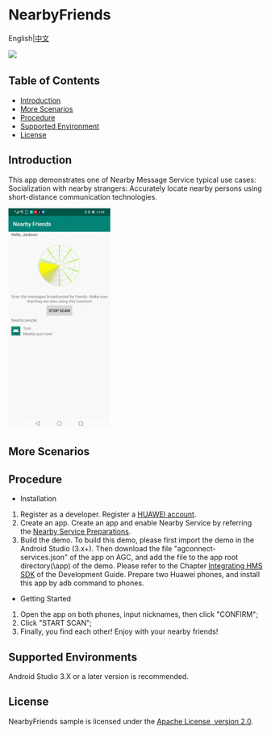 # NearbyFriends
English|[中文]()

[![](https://camo.githubusercontent.com/ce1c195eb2524e4e67a2e74bf6e9619555aa0913/68747470733a2f2f696d672e736869656c64732e696f2f62616467652f446f63732d686d736775696465732d627269676874677265656e)](https://developer.huawei.com/consumer/en/doc/development/HMSCore-Guides/introduction-0000001050040566)

## Table of Contents
 * [Introduction](#introduction)
 * [More Scenarios](#more-scenarios)
 * [Procedure](#procedure)
 * [Supported Environment](#supported-environment)
 * [License](#license)
 
## Introduction
This app demonstrates one of Nearby Message Service typical use cases:
Socialization with nearby strangers: Accurately locate nearby persons using short-distance communication technologies.

<img src="result.jpg" width = 40% height = 30%> 

## More Scenarios


## Procedure
* Installation

1. Register as a developer.
Register a [HUAWEI account](https://developer.huawei.com/consumer/en/).
2. Create an app.
Create an app and enable Nearby Service by referring the [Nearby Service Preparations](https://developer.huawei.com/consumer/en/doc/development/HMS-Guides/nearby-service-preparation).
3. Build the demo.
To build this demo, please first import the demo in the Android Studio (3.x+). Then download the file "agconnect-services.json" of the app on AGC, and add the file to the app root directory(\app) of the demo. Please refer to the Chapter [Integrating HMS SDK](https://developer.huawei.com/consumer/en/doc/development/HMS-Guides/nearby-service-integratesdk) of the Development Guide.
Prepare two Huawei phones, and install this app by adb command to phones.

* Getting Started

1. Open the app on both phones, input nicknames, then click "CONFIRM";
2. Click "START SCAN";
3. Finally, you find each other! Enjoy with your nearby friends!


## Supported Environments
Android Studio 3.X or a later version is recommended.

## License
NearbyFriends sample is licensed under the [Apache License, version 2.0](http://www.apache.org/licenses/LICENSE-2.0).

